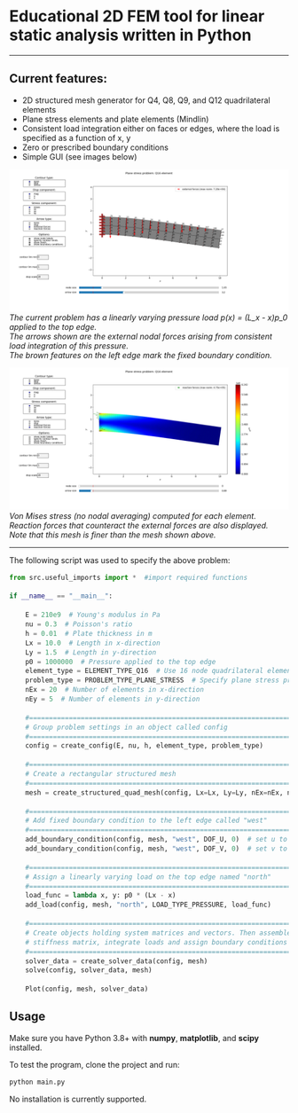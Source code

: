 # Educational 2D FEM tool for linear static analysis written in Python

---

## Current features:
- 2D structured mesh generator for Q4, Q8, Q9, and Q12 quadrilateral elements
- Plane stress elements and plate elements (Mindlin)
- Consistent load integration either on faces or edges, where the load is specified as a function of x, y
- Zero or prescribed boundary conditions
- Simple GUI (see images below)

![](fem-node-labels.png)  
*The current problem has a linearly varying pressure load p(x) = (L_x - x)p_0 applied to the top edge.  
The arrows shown are the external nodal forces arising from consistent load integration of this pressure.  
The brown features on the left edge mark the fixed boundary condition.*

![](fem-stress.png)  
*Von Mises stress (no nodal averaging) computed for each element. Reaction forces that counteract the external forces are also displayed.  
Note that this mesh is finer than the mesh shown above.*

---

The following script was used to specify the above problem:

```python
from src.useful_imports import *  #import required functions

if __name__ == "__main__":

    E = 210e9  # Young's modulus in Pa
    nu = 0.3  # Poisson's ratio
    h = 0.01  # Plate thickness in m
    Lx = 10.0  # Length in x-direction
    Ly = 1.5  # Length in y-direction
    p0 = 1000000  # Pressure applied to the top edge
    element_type = ELEMENT_TYPE_Q16  # Use 16 node quadrilateral element
    problem_type = PROBLEM_TYPE_PLANE_STRESS  # Specify plane stress problem
    nEx = 20  # Number of elements in x-direction
    nEy = 5  # Number of elements in y-direction

    #====================================================================
    # Group problem settings in an object called config
    #====================================================================
    config = create_config(E, nu, h, element_type, problem_type)

    #====================================================================
    # Create a rectangular structured mesh
    #====================================================================
    mesh = create_structured_quad_mesh(config, Lx=Lx, Ly=Ly, nEx=nEx, nEy=nEy)

    #====================================================================
    # Add fixed boundary condition to the left edge called "west"
    #====================================================================
    add_boundary_condition(config, mesh, "west", DOF_U, 0)  # set u to 0
    add_boundary_condition(config, mesh, "west", DOF_V, 0)  # set v to 0

    #====================================================================
    # Assign a linearly varying load on the top edge named "north"
    #====================================================================
    load_func = lambda x, y: p0 * (Lx - x) 
    add_load(config, mesh, "north", LOAD_TYPE_PRESSURE, load_func)

    #====================================================================
    # Create objects holding system matrices and vectors. Then assemble
    # stiffness matrix, integrate loads and assign boundary conditions
    #====================================================================
    solver_data = create_solver_data(config, mesh)
    solve(config, solver_data, mesh)

    Plot(config, mesh, solver_data)


```

## Usage

Make sure you have Python 3.8+ with **numpy**, **matplotlib**, and **scipy** installed.

To test the program, clone the project and run:

```bash
python main.py
```

No installation is currently supported.
